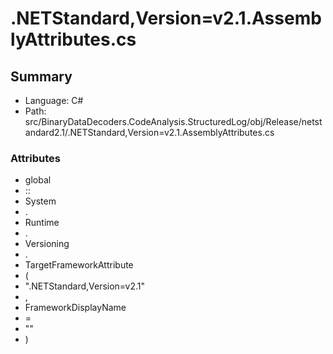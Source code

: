 ﻿# .NETStandard,Version=v2.1.AssemblyAttributes.cs

## Summary

* Language: C#
* Path: src/BinaryDataDecoders.CodeAnalysis.StructuredLog/obj/Release/netstandard2.1/.NETStandard,Version=v2.1.AssemblyAttributes.cs

### Attributes

 - global
 - ::
 - System
 - .
 - Runtime
 - .
 - Versioning
 - .
 - TargetFrameworkAttribute
 - (
 - ".NETStandard,Version=v2.1"
 - ,
 - FrameworkDisplayName
 - =
 - ""
 - )

